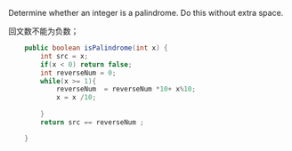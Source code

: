 
Determine whether an integer is a palindrome. Do this without extra space.


回文数不能为负数；

```java
    public boolean isPalindrome(int x) {
        int src = x;
        if(x < 0) return false;
		int reverseNum = 0;
		while(x >= 1){
			reverseNum  = reverseNum *10+ x%10;
			x = x /10;
		
		}
		return src == reverseNum ;

    }
```
